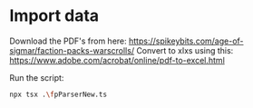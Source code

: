 # Import data

Download the PDF's from here: <https://spikeybits.com/age-of-sigmar/faction-packs-warscrolls/>
Convert to xlxs using this: <https://www.adobe.com/acrobat/online/pdf-to-excel.html>

Run the script:

```bash
npx tsx .\fpParserNew.ts
```
